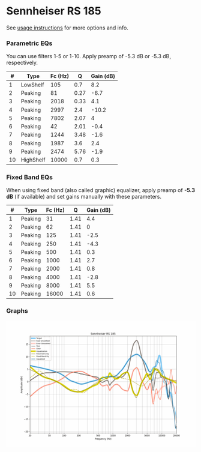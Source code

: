 # Sennheiser RS 185
See [usage instructions](https://github.com/jaakkopasanen/AutoEq#usage) for more options and info.

### Parametric EQs
You can use filters 1-5 or 1-10. Apply preamp of -5.3 dB or -5.3 dB, respectively.

|   # | Type      |   Fc (Hz) |    Q |   Gain (dB) |
|-----|-----------|-----------|------|-------------|
|   1 | LowShelf  |       105 | 0.7  |         8.2 |
|   2 | Peaking   |        81 | 0.27 |        -6.7 |
|   3 | Peaking   |      2018 | 0.33 |         4.1 |
|   4 | Peaking   |      2997 | 2.4  |       -10.2 |
|   5 | Peaking   |      7802 | 2.07 |         4   |
|   6 | Peaking   |        42 | 2.01 |        -0.4 |
|   7 | Peaking   |      1244 | 3.48 |        -1.6 |
|   8 | Peaking   |      1987 | 3.6  |         2.4 |
|   9 | Peaking   |      2474 | 5.76 |        -1.9 |
|  10 | HighShelf |     10000 | 0.7  |         0.3 |

### Fixed Band EQs
When using fixed band (also called graphic) equalizer, apply preamp of **-5.3 dB** (if available) and set gains manually with these parameters.

|   # | Type    |   Fc (Hz) |    Q |   Gain (dB) |
|-----|---------|-----------|------|-------------|
|   1 | Peaking |        31 | 1.41 |         4.4 |
|   2 | Peaking |        62 | 1.41 |         0   |
|   3 | Peaking |       125 | 1.41 |        -2.5 |
|   4 | Peaking |       250 | 1.41 |        -4.3 |
|   5 | Peaking |       500 | 1.41 |         0.3 |
|   6 | Peaking |      1000 | 1.41 |         2.7 |
|   7 | Peaking |      2000 | 1.41 |         0.8 |
|   8 | Peaking |      4000 | 1.41 |        -2.8 |
|   9 | Peaking |      8000 | 1.41 |         5.5 |
|  10 | Peaking |     16000 | 1.41 |         0.6 |

### Graphs
![](./Sennheiser%20RS%20185.png)
